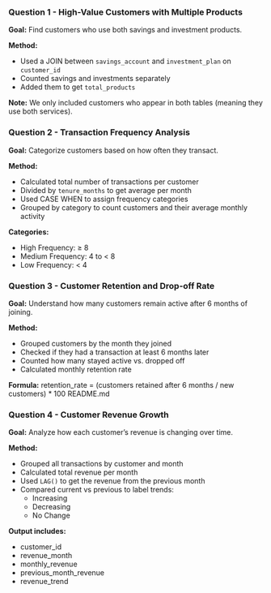 ### Question 1 - High-Value Customers with Multiple Products

**Goal:** Find customers who use both savings and investment products.

**Method:**
- Used a JOIN between `savings_account` and `investment_plan` on `customer_id`
- Counted savings and investments separately
- Added them to get `total_products`

**Note:** We only included customers who appear in both tables (meaning they use both services).

### Question 2 - Transaction Frequency Analysis

**Goal:** Categorize customers based on how often they transact.

**Method:**
- Calculated total number of transactions per customer
- Divided by `tenure_months` to get average per month
- Used CASE WHEN to assign frequency categories
- Grouped by category to count customers and their average monthly activity

**Categories:**
- High Frequency: ≥ 8
- Medium Frequency: 4 to < 8
- Low Frequency: < 4


### Question 3 - Customer Retention and Drop-off Rate

**Goal:** Understand how many customers remain active after 6 months of joining.

**Method:**
- Grouped customers by the month they joined
- Checked if they had a transaction at least 6 months later
- Counted how many stayed active vs. dropped off
- Calculated monthly retention rate

**Formula:**
retention_rate = (customers retained after 6 months / new customers) * 100
README.md

### Question 4 - Customer Revenue Growth

**Goal:** Analyze how each customer’s revenue is changing over time.

**Method:**
- Grouped all transactions by customer and month
- Calculated total revenue per month
- Used `LAG()` to get the revenue from the previous month
- Compared current vs previous to label trends:
  - Increasing
  - Decreasing
  - No Change

**Output includes:**
- customer_id
- revenue_month
- monthly_revenue
- previous_month_revenue
- revenue_trend
